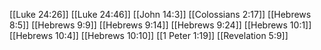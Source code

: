 [[Luke 24:26]]
[[Luke 24:46]]
[[John 14:3]]
[[Colossians 2:17]]
[[Hebrews 8:5]]
[[Hebrews 9:9]]
[[Hebrews 9:14]]
[[Hebrews 9:24]]
[[Hebrews 10:1]]
[[Hebrews 10:4]]
[[Hebrews 10:10]]
[[1 Peter 1:19]]
[[Revelation 5:9]]
